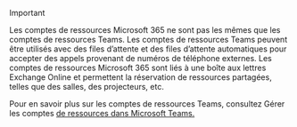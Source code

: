 > [!IMPORTANT]
> Les comptes de ressources Microsoft 365 ne sont pas les mêmes que les comptes de ressources Teams. Les comptes de ressources Teams peuvent être utilisés avec des files d’attente et des files d’attente automatiques pour accepter des appels provenant de numéros de téléphone externes. Les comptes de ressources Microsoft 365 sont liés à une boîte aux lettres Exchange Online et permettent la réservation de ressources partagées, telles que des salles, des projecteurs, etc.
>
> Pour en savoir plus sur les comptes de ressources Teams, consultez Gérer les comptes [de ressources dans Microsoft Teams.](../manage-resource-accounts.md)
